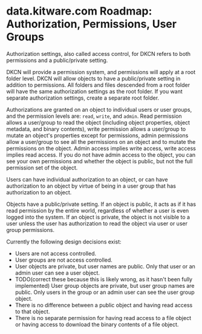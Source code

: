 # data.kitware.com Roadmap: Authorization, Permissions, User Groups

Authorization settings, also called access control, for DKCN refers to both permissions and a public/private setting.

DKCN will provide a permission system, and permissions will apply at a root folder level. DKCN will allow objects to have a public/private setting in addition to permissions. All folders and files descended from a root folder will have the same authorization settings as the root folder. If you want separate authorization settings, create a separate root folder.

Authorizations are granted on an object to individual users or user groups, and the permission levels are: `read`, `write`, and `admin`. Read permission allows a user/group to read the object (including object properties, object metadata, and binary contents), write permission allows a user/group to mutate an object's properties except for permissions, admin permissions allow a user/group to see all the permissions on an object and to mutate the permissions on the object. Admin access implies write access, write access implies read access. If you do not have admin access to the object, you can see your own permissions and whether the object is public, but not the full permission set of the object.

Users can have individual authorization to an object, or can have authorization to an object by virtue of being in a user group that has authorization to an object.

Objects have a public/private setting. If an object is public, it acts as if it has read permission by the entire world, regardless of whether a user is even logged into the system. If an object is private, the object is not visible to a user unless the user has authorization to read the object via user or user group permissions.

Currently the following design decisions exist:

* Users are not access controlled.
* User groups are not access controlled.
* User objects are private, but user names are public. Only that user or an admin user can see a user object.
* TODO(correct these because this is likely wrong, as it hasn't been fully implemented) User group objects are private, but user group names are public. Only users in the group or an admin user can see the user group object.
* There is no difference between a public object and having read access to that object.
* There is no separate permission for having read access to a file object or having access to download the binary contents of a file object.
